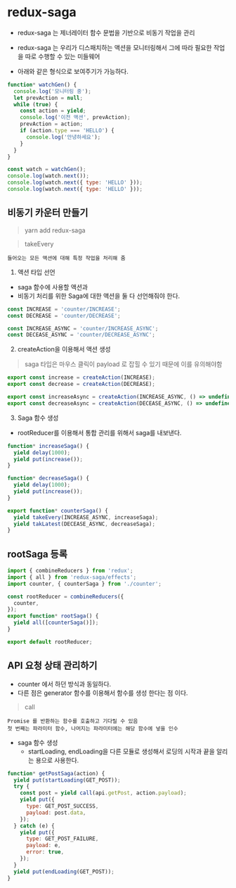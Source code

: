 # redux-saga

- redux-saga 는 제너레이터 함수 문법을 기반으로 비동기 작업을 관리
- redux-saga 는 우리가 디스패치하는 액션을 모니터링해서 그에 따라 필요한 작업을 따로 수행할 수 있는 미들웨어

- 아래와 같은 형식으로 보여주기가 가능하다.

```js
function* watchGen() {
  console.log('모니터링 중');
  let prevAction = null;
  while (true) {
    const action = yield;
    console.log('이전 액션', prevAction);
    prevAction = action;
    if (action.type === 'HELLO') {
      console.log('안녕하세요');
    }
  }
}

const watch = watchGen();
console.log(watch.next());
console.log(watch.next({ type: 'HELLO' }));
console.log(watch.next({ type: 'HELLO' }));
```

## 비동기 카운터 만들기

> yarn add redux-saga

> takeEvery

    들어오는 모든 액션에 대해 특정 작업을 처리해 줌

1. 액션 타입 선언

- saga 함수에 사용할 액션과
- 비동기 처리를 위한 Saga에 대한 액션을 둘 다 선언해줘야 한다.

```js
const INCREASE = 'counter/INCREASE';
const DECREASE = 'counter/DECREASE';

const INCREASE_ASYNC = 'counter/INCREASE_ASYNC';
const DECEASE_ASYNC = 'counter/DECREASE_ASYNC';
```

2. createAction을 이용해서 액션 생성

> saga 타입은 마우스 클릭이 payload 로 잡힐 수 있기 때문에 이를 유의해야함

```js
export const increase = createAction(INCREASE);
export const decrease = createAction(DECREASE);

export const increaseAsync = createAction(INCREASE_ASYNC, () => undefined);
export const decreaseAsync = createAction(DECEASE_ASYNC, () => undefined);
```

3. Saga 함수 생성

- rootReducer를 이용해서 통합 관리를 위해서 saga를 내보낸다.

```js
function* increaseSaga() {
  yield delay(1000);
  yield put(increase());
}

function* decreaseSaga() {
  yield delay(1000);
  yield put(increase());
}

export function* counterSaga() {
  yield takeEvery(INCREASE_ASYNC, increaseSaga);
  yield takLatest(DECEASE_ASYNC, decreaseSaga);
}
```

## rootSaga 등록

```js
import { combineReducers } from 'redux';
import { all } from 'redux-saga/effects';
import counter, { counterSaga } from './counter';

const rootReducer = combineReducers({
  counter,
});
export function* rootSaga() {
  yield all([counterSaga()]);
}

export default rootReducer;
```

## API 요청 상태 관리하기

- counter 에서 하던 방식과 동일하다.
- 다른 점은 generator 함수를 이용해서 함수를 생성 한다는 점 이다.

> call

    Promise 를 반환하는 함수를 호출하고 기다릴 수 있음
    첫 번째는 파라미터 함수, 나머지는 파라미터에는 해당 함수에 넣을 인수

- saga 함수 생성
  - startLoading, endLoading을 다른 모듈로 생성해서 로딩의 시작과 끝을 알리는 용으로 사용한다.

```js
function* getPostSaga(action) {
  yield put(startLoading(GET_POST));
  try {
    const post = yield call(api.getPost, action.payload);
    yield put({
      type: GET_POST_SUCCESS,
      payload: post.data,
    });
  } catch (e) {
    yield put({
      type: GET_POST_FAILURE,
      payload: e,
      error: true,
    });
  }
  yield put(endLoading(GET_POST));
}
```
